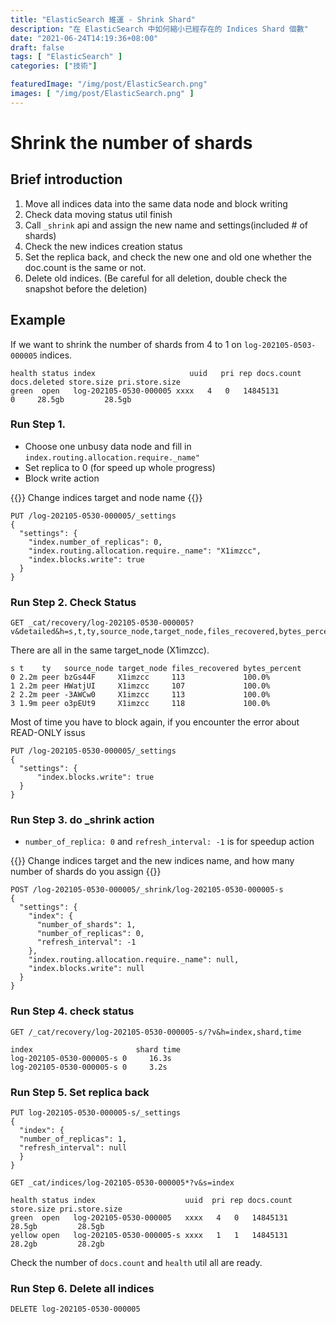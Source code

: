 ```yaml
---
title: "ElasticSearch 維運 - Shrink Shard"
description: "在 ElasticSearch 中如何縮小已經存在的 Indices Shard 個數"
date: "2021-06-24T14:19:36+08:00"
draft: false
tags: [ "ElasticSearch" ]
categories: ["技術"]

featuredImage: "/img/post/ElasticSearch.png"
images: [ "/img/post/ElasticSearch.png" ]
---
```


# Shrink the number of shards

## Brief introduction

1. Move all indices data into the same data node and block writing
2. Check data moving status util finish
3. Call `_shrink` api and assign the new name and settings(included # of shards)
4. Check the new indices creation status
5. Set the replica back, and check the new one and old one whether the doc.count is the same or not.
6. Delete old indices. (Be careful for all deletion, double check the snapshot before the deletion)


## Example
If we want to shrink the number of shards from 4 to 1 on `log-202105-0503-000005` indices.

```
health status index                     uuid   pri rep docs.count docs.deleted store.size pri.store.size
green  open   log-202105-0530-000005 xxxx   4   0   14845131            0     28.5gb         28.5gb
```

### Run Step 1.
   - Choose one unbusy data node and fill in `index.routing.allocation.require._name"` 
   - Set replica to 0 (for speed up whole progress)
   - Block write action

{{<admonition warning>}}
Change indices target and node name
{{</admonition>}}

```
PUT /log-202105-0530-000005/_settings
{
  "settings": {
    "index.number_of_replicas": 0,
    "index.routing.allocation.require._name": "X1imzcc",
    "index.blocks.write": true
  }
}
```
### Run Step 2. Check Status

```
GET _cat/recovery/log-202105-0530-000005?v&detailed&h=s,t,ty,source_node,target_node,files_recovered,bytes_percent&s=bytes_percent:desc
```

There are all in the same target_node (X1imzcc).
```
s t    ty   source_node target_node files_recovered bytes_percent
0 2.2m peer bzGs44F     X1imzcc     113             100.0%
1 2.2m peer HWatjUI     X1imzcc     107             100.0%
2 2.2m peer -3AWCw0     X1imzcc     113             100.0%
3 1.9m peer o3pEUt9     X1imzcc     118             100.0%
```

Most of time you have to block again, if you encounter the error about READ-ONLY issus

```
PUT /log-202105-0530-000005/_settings
{
  "settings": {
      "index.blocks.write": true                                    
  }
}
```


### Run Step 3. do _shrink action
   - `number_of_replica: 0` and `refresh_interval: -1` is for speedup action

{{<admonition warning>}}
Change indices target and the new indices name, and how many number of shards do you assign
{{</admonition>}}

```
POST /log-202105-0530-000005/_shrink/log-202105-0530-000005-s
{
  "settings": {
    "index": {
      "number_of_shards": 1,
      "number_of_replicas": 0,
      "refresh_interval": -1
    },
    "index.routing.allocation.require._name": null,
    "index.blocks.write": null
  }
}
```


### Run Step 4. check status 

```
GET /_cat/recovery/log-202105-0530-000005-s/?v&h=index,shard,time

```
```
index                       shard time
log-202105-0530-000005-s 0     16.3s
log-202105-0530-000005-s 0     3.2s
```


### Run Step 5. Set replica back

```
PUT log-202105-0530-000005-s/_settings
{
  "index": {
  "number_of_replicas": 1,
  "refresh_interval": null
  }
}

```
```
GET _cat/indices/log-202105-0530-000005*?v&s=index
```

```
health status index                    uuid  pri rep docs.count store.size pri.store.size
green  open   log-202105-0530-000005   xxxx   4   0   14845131     28.5gb         28.5gb
yellow open   log-202105-0530-000005-s xxxx   1   1   14845131     28.2gb         28.2gb
```
Check the number of `docs.count` and `health` util all are ready.



### Run Step 6. Delete all indices
```
DELETE log-202105-0530-000005
```
